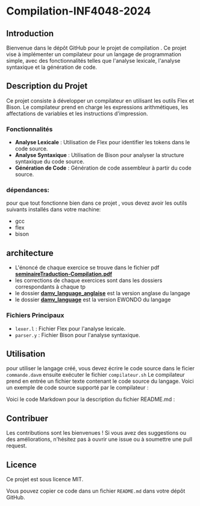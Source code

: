 # Compilation-INF4048-2024

## Introduction

Bienvenue dans le dépôt GitHub pour le projet de compilation . Ce projet vise à implémenter un compilateur pour un langage de programmation simple, avec des fonctionnalités telles que l'analyse lexicale, l'analyse syntaxique et la génération de code.

## Description du Projet

Ce projet consiste à développer un compilateur en utilisant les outils Flex et Bison. Le compilateur prend en charge les expressions arithmétiques, les affectations de variables et les instructions d'impression.

### Fonctionnalités

- **Analyse Lexicale** : Utilisation de Flex pour identifier les tokens dans le code source.
- **Analyse Syntaxique** : Utilisation de Bison pour analyser la structure syntaxique du code source.
- **Génération de Code** : Génération de code assembleur à partir du code source.

### dépendances:
pour que tout fonctionne bien dans ce projet , vous devez avoir les outils suivants installés dans votre machine:
- gcc
- flex
- bison

## architecture
- L'énoncé de chaque exercice se trouve dans le fichier pdf [**seminaireTraduction-Compilation.pdf**](./seminaireTraduction-Compilation.pdf)
- les corrections de chaque exercices sont dans les dossiers correspondants à chaque tp
- le dossier [**damv_language_anglaise**](./damv_language/) est la version anglase du langage
- le dossier [**damv_language**](./damv_language/) est la version EWONDO du langage

### Fichiers Principaux

- `lexer.l` : Fichier Flex pour l'analyse lexicale.
- `parser.y` : Fichier Bison pour l'analyse syntaxique.

## Utilisation

pour utiliser le langage créé, vous devez écrire le code source dans le ficier `commande.davm` ensuite exécuter le fichier `compilateur.sh` 
Le compilateur prend en entrée un fichier texte contenant le code source du langage. Voici un exemple de code source supporté par le compilateur :



Voici le code Markdown pour la description du fichier README.md :

## Contribuer

Les contributions sont les bienvenues ! Si vous avez des suggestions ou des améliorations, n'hésitez pas à ouvrir une issue ou à soumettre une pull request.

## Licence

Ce projet est sous licence MIT.


Vous pouvez copier ce code dans un fichier `README.md` dans votre dépôt GitHub.